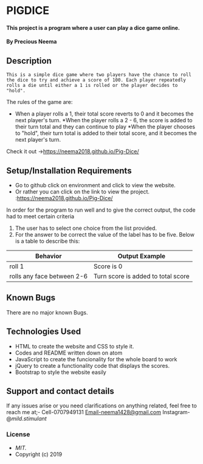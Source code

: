 # PIGDICE
#### This project is a program where a user can play a dice game online.
#### By **Precious Neema**
## Description
    This is a simple dice game where two players have the chance to roll the dice to try and achieve a score of 100. Each player repeatedly rolls a die until either a 1 is rolled or the player decides to "hold".

The rules of the game are:

   * When a player rolls a 1, their total score reverts to 0 and it becomes the next player's turn.
   *When the player rolls a 2 - 6, the score is added to their turn total and they can continue to play
   *When the player chooses to "hold", their turn total is added to their total score, and it becomes the next player's turn.

Check it out ->https://neema2018.github.io/Pig-Dice/

## Setup/Installation Requirements
* Go to github click on environment and click to view the website.
* Or rather you can click on the link to view the project. :https://neema2018.github.io/Pig-Dice/

In order for the program to run well and to give the correct output, the code had to meet certain criteria
1. The user has to select one choice from the list provided.
2. For the answer to be correct the value of the label has to be five.
Below is a table to describe this:

Behavior                     |  Output Example
-----------------------------| --------------
roll 1                       |Score is 0
rolls any face between 2-6   |Turn score is added to total score
## Known Bugs
There are no major known Bugs.
## Technologies Used
* HTML to create the website and CSS to style it.
* Codes and README written down on atom
* JavaScript to create the funcionality for the whole board to work
* jQuery to create a functionality code that displays the scores.
* Bootstrap to style the website easily
## Support and contact details
If any issues arise or you need clarifications on anything related, feel free to reach me at;- Cell-0707949131
                     Email-neema1428@gmail.com
                     Instagram-@_mild.stimulant_
### License
* *MIT.*
* Copyright (c) 2019